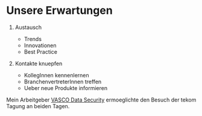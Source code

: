 # Unsere Erwartungen

1. Austausch
   * Trends
   * Innovationen
   * Best Practice

2. Kontakte knuepfen
   * KollegInnen kennenlernen
   * BranchenvertreterInnen treffen
   * Ueber neue Produkte informieren
   
Mein Arbeitgeber [VASCO Data Security](http://www.vasco.com) ermoeglichte den Besuch der tekom Tagung an beiden Tagen.


